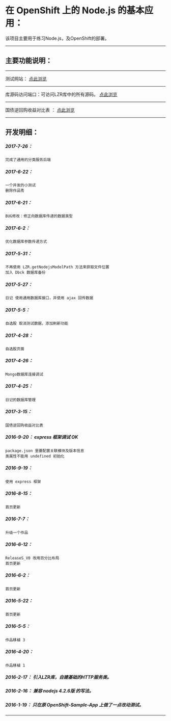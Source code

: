 在 OpenShift 上的 Node.js 的基本应用：
===========

该项目主要用于练习Node.js，及OpenShift的部署。

*****

主要功能说明：
---------------------

*****

测试网站： [点此浏览](https://openshiftbasenodejs-ziniulian.rhcloud.com/)

*****

库源码访问端口：可访问LZR库中的所有源码。 [点此浏览](https://openshiftbasenodejs-ziniulian.rhcloud.com/myLib/LZR/Node.js)

*****

国债逆回购收益对比表 ： [点此浏览](https://openshiftbasenodejs-ziniulian.rhcloud.com/Gu/rongzi.html)

*****

开发明细：
-------------------------------------------------------------------

##### 2017-7-26：
	完成了通用的分类服务后端

##### 2017-6-22：
	一个并发的小测试
	删除作品秀

##### 2017-6-21：
	BUG修改：修正向数据库传递的数据类型

##### 2017-6-2：
	优化数据库参数传递方式

##### 2017-5-31：
	不再使用 LZR.getNodejsModelPath 方法来获取文件位置
	加入 Dbck 数据库备份

##### 2017-5-27：
	日记 使用通用数据库接口，并使用 ajax 回传数据

##### 2017-5-5：
	自选股 取消测试数据，添加刷新功能

##### 2017-4-28：
	自选股页面

##### 2017-4-26：
	Mongo数据库连接调试

##### 2017-4-25：
	日记的数据库管理

##### 2017-3-15：
	国债逆回购收益对比表

##### 2016-9-20： express 框架调试 OK
	package.json 里要配置关联模块及版本信息
	类属性不能用 undefined 初始化

##### 2016-9-19：
	使用 express 框架

##### 2016-8-15：
	首页更新

##### 2016-7-7：
	升级一个作品

##### 2016-6-12：
	ReleaseS_V0 改用百分比布局
	首页更新

##### 2016-6-2：
	首页更新

##### 2016-5-22：
	首页更新

##### 2016-5-5：
	作品移植 3

##### 2016-4-20：
	作品移植 1

##### 2016-2-17： 引入LZR库，自建基础的HTTP服务类。

##### 2016-2-16： 兼容 nodejs 4.2.6版 的写法。

##### 2016-1-19： 只在原 OpenShift-Sample-App 上做了一点改动测试。

*****
